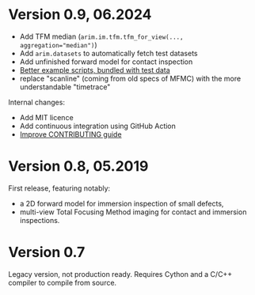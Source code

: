 # Version 0.9, 06.2024

- Add TFM median (``arim.im.tfm.tfm_for_view(..., aggregation="median")``)
- Add `arim.datasets` to automatically fetch test datasets
- Add unfinished forward model for contact inspection
- [Better example scripts, bundled with test data](https://github.com/ndtatbristol/arim/tree/v0.9/examples)
- replace "scanline" (coming from old specs of MFMC) with the more understandable "timetrace"

Internal changes:

- Add MIT licence
- Add continuous integration using GitHub Action
- [Improve CONTRIBUTING guide](https://github.com/ndtatbristol/arim/blob/master/CONTRIBUTING.md)


# Version 0.8, 05.2019

First release, featuring notably:

- a 2D forward model for immersion inspection of small defects,
- multi-view Total Focusing Method imaging for contact and immersion inspections.

# Version 0.7

Legacy version, not production ready. Requires Cython and a C/C++ compiler to compile from source.
